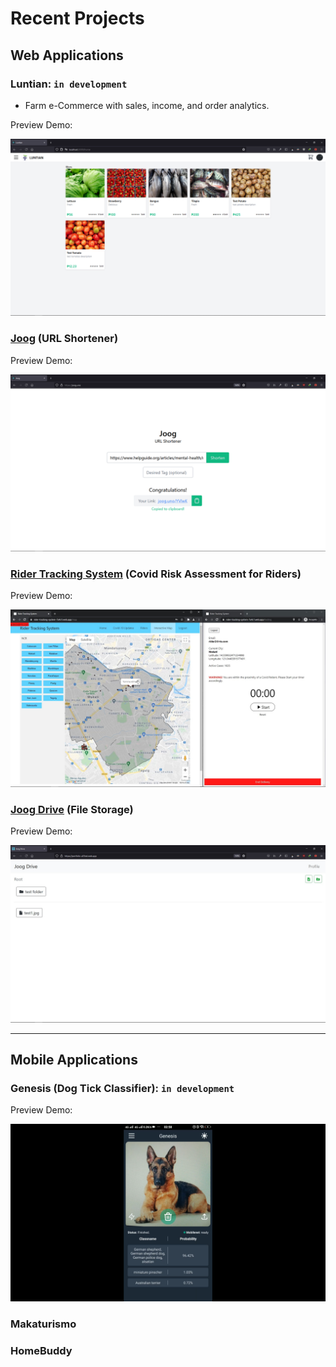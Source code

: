 # Recent Projects

## Web Applications

### Luntian: `in development`

- Farm e-Commerce with sales, income, and order analytics.

Preview Demo:

[![](./assets/luntian_tn.png)](https://user-images.githubusercontent.com/47204120/115472568-b9a99b00-a26c-11eb-8e99-136096f9f695.mp4)

### [Joog](https://joog.uno/) (URL Shortener)

Preview Demo:

[![](./assets/joog_tn.png)](https://user-images.githubusercontent.com/47204120/115469673-a8aa5b00-a267-11eb-99d7-62b2b9d3032e.mp4)

### [Rider Tracking System](https://rider-tracking-system-7a4c1.web.app/) (Covid Risk Assessment for Riders)

Preview Demo:

[![](./assets/rts_tn.jpg)](https://user-images.githubusercontent.com/47204120/115470166-78af8780-a268-11eb-8005-3b36260085f4.mp4)

### [Joog Drive](https://portfolio-a03ed.web.app/) (File Storage)

Preview Demo:

[![](./assets/joog_drive_tn.jpg)](https://user-images.githubusercontent.com/47204120/115470196-8533e000-a268-11eb-9e0b-9e46ab2441c3.mp4)

---

## Mobile Applications

### Genesis (Dog Tick Classifier): `in development`

Preview Demo:

[![](./assets/genesis_tn.png)](https://user-images.githubusercontent.com/47204120/115473086-a9de8680-a26d-11eb-8440-2aa3ba6e7aa2.mp4)

### Makaturismo

### HomeBuddy
